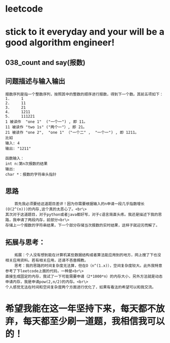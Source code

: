 # leetcode
# stick to it everyday and your will be a good algorithm engineer!
## 038_count and say(报数)
## 问题描述与输入输出
	报数序列是指一个整数序列，按照其中的整数的顺序进行报数，得到下一个数。其前五项如下：
	1.     1
	2.     11
	3.     21
	4.     1211
	5.     111221
	1 被读作  "one 1"  ("一个一") , 即 11。
	11 被读作 "two 1s" ("两个一"）, 即 21。
	21 被读作 "one 2",  "one 1" （"一个二" ,  "一个一") , 即 1211。
	比如
	输入: 4
	输出: "1211" 
	
	函数输入：
	int n:第n次报数的结果
	输出:
	char *：报数的字符串头指针
## 思路			
		首先我必须要给这道题目差评！因为你需要根据输入的n申请一段几乎指数增长(O(2^(n)))的内存,这个真的太恶心了。<br\>
	其次对于这道题目，对于python或者java都好写，对于c语言简直头疼。我还是描述下我的思路，我申请了两段内存，前部分<br\>
	存储上一个报数的字符串结果，下一个部分存储当次报数的实时结果，这样子就迎刃而解了。

## 拓展与思考：
		拓展：个人没有想到能在计算机某些数据结构或者算法能应用到的地方，网上搜了下也没相关应用资料。若有相关应用，还请不吝啬赐教。
		思考：我的思路的时间复杂度无法算，但在O（n^(1.x)），空间复杂度较大。此外我特意参考了下leetcode上面的代码，一种是<br\>
	直接生成固定的内存，我试了一下可能需要申请（2*1000*n）的内存大小，另外方法就是动态申请内存，我是申请pow(2,n/2)的内存。<br\>
	个人感觉无法在时间和空间复杂度两个方面进行优化了，如果有看法的希望可以和我交流。
        
# 希望我能在这一年坚持下来，每天都不放弃，每天都至少刷一道题，我相信我可以的！
